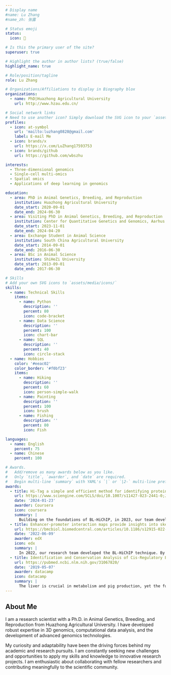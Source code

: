 ```yaml
---
# Display name
#name: Lu Zhang
#name_zh: 张露

# Status emoji
status:
  icon: 🎨

# Is this the primary user of the site?
superuser: true

# Highlight the author in author lists? (true/false)
highlight_name: true

# Role/position/tagline
role: Lu Zhang

# Organizations/Affiliations to display in Biography blox
organizations:
  - name: PhD|Huazhong Agricultural University
    url: http://www.hzau.edu.cn/

# Social network links
# Need to use another icon? Simply download the SVG icon to your `assets/media/icons/` folder.
profiles:
  - icon: at-symbol
    url: 'mailto:luzhang0828@gmail.com'
    label: E-mail Me
  - icon: brands/x
    url: https://x.com/LuZhang17593753
  - icon: brands/github
    url: https://github.com/wbszhu

interests:
  - Three-dimensional genomics
  - Single-cell multi-omics
  - Spatial omics
  - Applications of deep learning in genomics

education:
  - area: PhD in Animal Genetics, Breeding, and Reproduction
    institution: Huazhong Agricultural University
    date_start: 2020-09-01
    date_end: 2024-06-30
  - area: Visiting PhD in Animal Genetics, Breeding, and Reproduction
    institution: Center for Quantitative Genetics and Genomics, Aarhus University
    date_start: 2023-11-01
    date_end: 2024-04-20
  - area: Exchange Student in Animal Science
    institution: South China Agricultural University
    date_start: 2014-09-01
    date_end: 2016-06-30
  - area: BSc in Animal Science
    institution: ShiHeZi University
    date_start: 2013-09-01
    date_end: 2017-06-30

# Skills
# Add your own SVG icons to `assets/media/icons/`
skills:
  - name: Technical Skills
    items:
      - name: Python
        description: ''
        percent: 80
        icon: code-bracket
      - name: Data Science
        description: ''
        percent: 100
        icon: chart-bar
      - name: SQL
        description: ''
        percent: 40
        icon: circle-stack
  - name: Hobbies
    color: '#eeac02'
    color_border: '#f0bf23'
    items:
      - name: Hiking
        description: ''
        percent: 60
        icon: person-simple-walk
      - name: Painting
        description: ''
        percent: 100
        icon: brush
      - name: Fishing
        description: ''
        percent: 80
        icon: Fish

languages:
  - name: English
    percent: 75
  - name: Chinese
    percent: 100

# Awards.
#   Add/remove as many awards below as you like.
#   Only `title`, `awarder`, and `date` are required.
#   Begin multi-line `summary` with YAML's `|` or `|2-` multi-line prefix and indent 2 spaces below.
awards:
  - title: Hi-Tag a simple and efficient method for identifying protein-mediated long-range chromatin interactions with low cell numbers
    url: https://www.sciengine.com/SCLS/doi/10.1007/s11427-023-2441-0;JSESSIONID=621f95e0-29ae-4c98-8b27-5aabb650fd6b
    date: '2024-01-23'
    awarder: Coursera
    icon: coursera
    summary: |
      Building on the foundations of BL-HiChIP, in 2023, our team developed Hi-Tag, a new chromatin spatial conformation capture technology tailored for low-cell-number samples. This technology simplifies the experimental process and optimizes the data processing method. It only requires 100,000 cells and allows for the identification of high-confidence chromatin loops mediated by specific histones or transcription factors without the need for additional ChIP-Seq/CUT&Tag data. The Hi-Tag technology was presented through a poster at the 10th International Conference on 3D Genomics in Hangzhou, Zhejiang, where it received appreciation from many researchers.
  - title: Enhancer-promoter interaction maps provide insights into skeletal muscle-related traits in pig genome
    url: https://bmcbiol.biomedcentral.com/articles/10.1186/s12915-022-01322-2
    date: '2022-06-09'
    awarder: edX
    icon: edx
    summary: |
      In 2022, our research team developed the BL-HiChIP technique. By applying this technology in conjunction with GRID-seq and GWAS data, we successfully identified functional genetic variants associated with key agricultural traits, such as KLF6 (related to days to 100 kg), MXRA8 (related to lean meat percentage), and TAF11 (related to loin muscle depth). 
  - title: Identification and Conservation Analysis of Cis-Regulatory Elements in Pig Liver
    url: https://pubmed.ncbi.nlm.nih.gov/31067820/
    date: '2019-05-07'
    awarder: datacamp
    icon: datacamp
    summary: |
      The liver is crucial in metabolism and pig production, yet the functional annotation of pig liver's noncoding regions is underexplored. We identified 102,373 cis-regulatory elements in pig liver, including enhancers, promoters, super-enhancers, and broad H3K4me3 domains, and highlighted 26 core transcription regulatory factors. Our findings showed similarities between pig, human, and cattle cis-regulatory elements. Although only ~30% of pig liver enhancers are functionally conserved in human liver tissue, ~78% of pig liver enhancer orthologues can function in other human tissues. We observed that genes associated with super-enhancers have a higher conservation rate, with ~54% of core regulatory factors being consistent across the liver of these species. This study provides a valuable resource for future gene regulatory research in pigs and enhances our understanding of cis-regulatory element functions across mammals.
---
```


## About Me
I am a research scientist with a Ph.D. in Animal Genetics, Breeding, and Reproduction from Huazhong Agricultural University. I have developed robust expertise in 3D genomics, computational data analysis, and the development of advanced genomics technologies.

My curiosity and adaptability have been the driving forces behind my academic and research pursuits. I am constantly seeking new challenges and opportunities to apply my skills and knowledge to innovative research projects. I am enthusiastic about collaborating with fellow researchers and contributing meaningfully to the scientific community.
